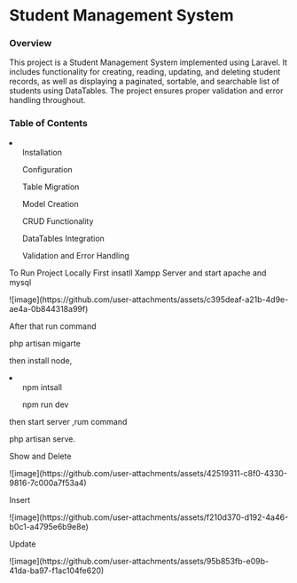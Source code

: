<h1>Student Management System</h1>
<h3>Overview</h3>
<p>
    This project is a Student Management System implemented using Laravel. It includes functionality for creating, reading, updating, and deleting student records, as well as displaying a paginated, sortable, and searchable list of students using DataTables. The project ensures proper validation and error handling throughout.
</p>
<h3>Table of Contents</h3>
<li>
<ul>Installation</ul>
<ul>Configuration</ul>
<ul>Table Migration</ul>
<ul>Model Creation</ul>
<ul>CRUD Functionality</ul>
<ul>DataTables Integration</ul>
<ul>Validation and Error Handling</ul>
</li>

<p>To Run Project Locally First insatll Xampp Server and start apache and mysql</p>
![image](https://github.com/user-attachments/assets/c395deaf-a21b-4d9e-ae4a-0b844318a99f)

<p>After that run command</p>
php artisan migarte

<p>then install node,</p>
<li>
    <ul>npm intsall</ul>
    <ul>npm run dev</ul>
</li>

<p>then start server ,rum command </p>
php artisan serve.

<p>Show and Delete</p>
![image](https://github.com/user-attachments/assets/42519311-c8f0-4330-9816-7c000a7f53a4)

<p>Insert</p>
![image](https://github.com/user-attachments/assets/f210d370-d192-4a46-b0c1-a4795e6b9e8e)

<p>Update</p>
![image](https://github.com/user-attachments/assets/95b853fb-e09b-41da-ba97-f1ac104fe620)


